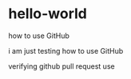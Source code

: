# hello-world
how to use GitHub

i am just testing how to use GitHub

verifying github pull request use
